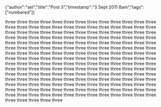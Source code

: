{"author":"set","title":"Post 3","timestamp":"3 Sept 2011 8am","tags":["numbered"]}

three three three three three three three three three three
three three three three three three three three three three
three three three three three three three three three three
three three three three three three three three three three
three three three three three three three three three three
three three three three three three three three three three
three three three three three three three three three three
three three three three three three three three three three
three three three three three three three three three three
three three three three three three three three three three
three three three three three three three three three three
three three three three three three three three three three
three three three three three three three three three three
three three three three three three three three three three
three three three three three three three three three three
three three three three three three three three three three
three three three three three three three three three three
three three three three three three three three three three
three three three three three three three three three three
three three three three three three three three three three
